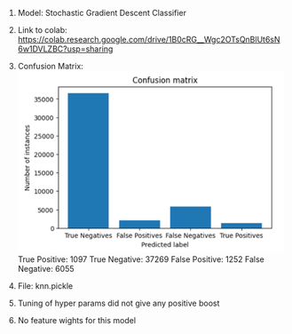1. Model: Stochastic Gradient Descent Classifier
2. Link to colab: https://colab.research.google.com/drive/1B0cRG__Wgc2OTsQnBlUt6sN6w1DVLZBC?usp=sharing
3. Confusion Matrix:
   ![img.png](confusion_matrix.png)
   True Positive: 1097
   True Negative: 37269
   False Positive: 1252
   False Negative: 6055

4. File: knn.pickle
5. Tuning of hyper params did not give any positive boost
6. No feature wights for this model